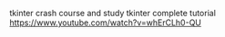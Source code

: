 tkinter crash course and study
tkinter complete tutorial
https://www.youtube.com/watch?v=whErCLh0-QU